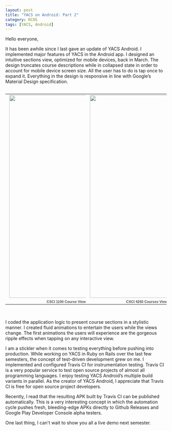 ```yaml
---
layout: post
title: "YACS on Android: Part 2"
category: RCOS
tags: [YACS, Android]
---
```


Hello everyone,

It has been awhile since I last gave an update of YACS Android. I implemented major features of YACS in the Android app. I designed an intuitive sections view, optimized for mobile devices, back in March. The design truncates course descriptions while in collapsed state in order to account for mobile device screen size. All the user has to do is tap once to expand it. Everything in the design is responsive in line with Google’s Material Design specification.

<table align="left" style="width:50%;"><tr><td align="center" style="height:194px; no-repeat left"><a><img src="https://lh3.googleusercontent.com/J51xRjsehD0oOC499cy_riAawaFrYcrMOGIwSn5KF2ii5-xNabOrAMTzHHbJuByzkwU86LGD1K-MZvcSrJkL9UsXcQKw_0jDjK4heB3e5nvRMSAjpnbedr_iwdg7UY2XknrjYobFTXXxwlcMpLAEC2896hsKO4K4Z_Y2lfGlJTB3YVYq78CDewGNWIoxzPs6TSL9tNEaRWBZHa434vgKFVFZzkusdQ0y4d5JsM1I9ak1B50fuXCvIPx1c8Kopl4uS8nZ0UWrbCAmBS3gP-i-pSGTKWTL991uIYfHfg0NYNVcnWnfWhZ2BmzuYR_gdcrVSCNXhEZXBaidNsmWZIkVWFCZCyTKDf2O_AYHujZIl_bf41FELZ78ieIQbc5HxaDhdS3dZL2g_JMnTTv7xijL3M7T3Am-7qhRyZpjxZJTo0iicunkdFDQ-bX5s_I6NJ6Z04H4fQna1cbmIb9Cu9BMaKr5Q5fXpG60yy7fGmrhC43CAPmmG8IgaDwRP-5ntgLdBxWhaNiz5h6B4venEjJ8wH6hwVH6xPOJBRTreBk44pKRIqTgofXAMctAG6uDdnfyKb6wRjYw8NmVNgBLKT4P9-jVMZFkJLrYevQWtrcFjpq29XzJ3zXoizzLLA3CvJQP4Wgsy8Z-8o1l9uOV7i53DErCMCjFrgfUJkyMdNzC8ZI=w360-h632-no" width="360" height="632" style="margin:1px 0 0 4px;"></a></td></tr><tr><td style="text-align:center;font-family:arial,sans-serif;font-size:11px"><a style="color:#4D4D4D;font-weight:bold;text-decoration:none;">CSCI 1100 Course View</a></td></tr></table>

<table align="right" style="width:50%;"><tr><td align="center" style="height:194px; no-repeat left"><a><img src="https://lh3.googleusercontent.com/KEKR-TpHdp_MRdqtxod3M-ervtzBfwpiogHGc08azKv48Www23cofXTVE0yehplWeZOL6UQdaCLjdsZTWWp9s1XH6LeFil3KH-QQrKfxdHMkyOkTpGtg6o4XuElxh3kEsqq_HDh41hPWVZ0a-g9xRz2B-3am4LzWx7cZRdvRMSynYfL1Gug112ugi-jrXBKVEDV4Ta2WP7hSpSG7irA22Uh58yLyl6ogYjN1VgYGvnmXrPjWCvRKSvQYpoDOTo9NK_JSh-GbRmGTJNnlJtwodRP9GzGjUchCUQX8QbGR4tljV2BanKC6KXy4reFb_2nMbl1s9cqgn_y14RhC-FlOZi6NGm93H3KBwZ4GIybaOG9hJzRYup6Je3ozaAV2g1Ix1vmhEEF_3geYUrCvyTxasw88XXczPgXSM-JJOr_H-N6586mvhHaDoLi856ERAZRRoPQR8Fsu9h64OcN2Ab59OIycL_zmsFZ0RoqijQ8fpULLGKfFM7y3YUIA5F85oo1lXquQ0yxjrKCg0gzLNKLJKb9wGcIAZLQdSh-8dH_MgLu4-oYb4-AWFUiw5gUJ2D6kT9TCwVFCDv_O88Re4g8S7F3MESMfEjW3swKLgjRu8EmOW2WLVzcPH32HpszJy57FmzCEyu6Mgv9wPMzqowXYgALdur-eYi3Sb_dgFfke9eA=w360-h632-no" width="360" height="632" style="margin:1px 0 0 4px;"></a></td></tr><tr><td style="text-align:center;font-family:arial,sans-serif;font-size:11px"><a style="color:#4D4D4D;font-weight:bold;text-decoration:none;">CSCI 4250 Courses View</a></td></tr></table>

<p style="clear:both; padding-top:30px;">
I coded the application logic to present course sections in a stylistic manner. I created fluid animations to entertain the users while the views change. The first animations the users will experience are the gorgeous ripple effects when tapping on any interactive view.
</p>

I am a stickler when it comes to testing everything before pushing into production. While working on YACS in Ruby on Rails over the last few semesters, the concept of test-driven development grew on me. I implemented and configured Travis CI for instrumentation testing. Travis CI is a very popular service to test open source projects of almost all programming languages. I enjoy testing YACS Android’s multiple build variants in parallel. As the creator of YACS Android, I appreciate that Travis CI is free for open source project developers.

Recently, I read that the resulting APK built by Travis CI can be published automatically. This is a very interesting concept in which the automation cycle pushes fresh, bleeding-edge APKs directly to Github Releases and Google Play Developer Console alpha testers.

One last thing, I can't wait to show you all a live demo next semester.

